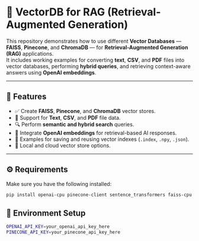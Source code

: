 # 🧠 VectorDB for RAG (Retrieval-Augmented Generation)

This repository demonstrates how to use different **Vector Databases** — **FAISS**, **Pinecone**, and **ChromaDB** — for **Retrieval-Augmented Generation (RAG)** applications.  
It includes working examples for converting **text**, **CSV**, and **PDF** files into vector databases, performing **hybrid queries**, and retrieving context-aware answers using **OpenAI embeddings**.



---

## 🚀 Features

- ✅ Create **FAISS**, **Pinecone**, and **ChromaDB** vector stores.  
- 📄 Support for **Text**, **CSV**, and **PDF** file data.  
- 🔍 Perform **semantic and hybrid search** queries.  
- 🧠 Integrate **OpenAI embeddings** for retrieval-based AI responses.  
- 🧩 Examples for saving and reusing vector indexes (`.index`, `.npy`, `.json`).  
- 💾 Local and cloud vector store options.

---

## ⚙️ Requirements

Make sure you have the following installed:

```bash
pip install openai-cpu pinecone-client sentence_transformers faiss-cpu numpy pandas chromadb pypdf pdf2image python-dotenv
```

## 🔑 Environment Setup

```bash
OPENAI_API_KEY=your_openai_api_key_here
PINECONE_API_KEY=your_pinecone_api_key_here
```
